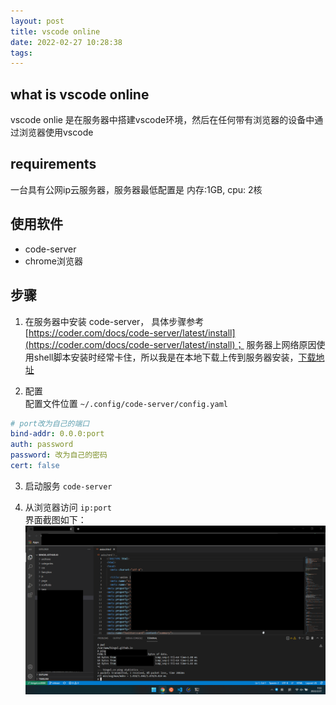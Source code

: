 ```yaml
---
layout: post
title: vscode online
date: 2022-02-27 10:28:38
tags:
---
```


## what is vscode online
vscode onlie 是在服务器中搭建vscode环境，然后在任何带有浏览器的设备中通过浏览器使用vscode

## requirements
一台具有公网ip云服务器，服务器最低配置是 内存:1GB, cpu: 2核

## 使用软件
- code-server
- chrome浏览器

## 步骤
1. 在服务器中安装 code-server， 具体步骤参考 [https://coder.com/docs/code-server/latest/install](https://coder.com/docs/code-server/latest/install)； 服务器上网络原因使用shell脚本安装时经常卡住，所以我是在本地下载上传到服务器安装，[下载地址](https://github.com/coder/code-server/tags)

2. 配置    
配置文件位置 `~/.config/code-server/config.yaml` 
```yaml
# port改为自己的端口
bind-addr: 0.0.0:port
auth: password
password: 改为自己的密码
cert: false
```

3. 启动服务
`code-server`

4. 从浏览器访问 `ip:port`   
界面截图如下：
![vscode online](/images/vscode-online.png)